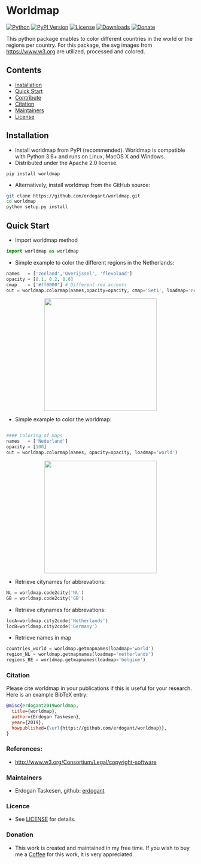 # Worldmap

[![Python](https://img.shields.io/pypi/pyversions/worldmap)](https://img.shields.io/pypi/pyversions/worldmap)
[![PyPI Version](https://img.shields.io/pypi/v/worldmap)](https://pypi.org/project/worldmap/)
[![License](https://img.shields.io/badge/license-MIT-green.svg)](https://github.com/erdogant/googletrends/blob/master/LICENSE)
[![Downloads](https://pepy.tech/badge/worldmap/week)](https://pepy.tech/project/worldmap/week)
[![Donate](https://img.shields.io/badge/donate-grey.svg)](https://erdogant.github.io/donate/?currency=USD&amount=5)

This python package enables to color different countries in the world or the regions per country. For this package, the svg images from https://www.w3.org are utilized, processed and colored.


## Contents
- [Installation](#-installation)
- [Quick Start](#-quick-start)
- [Contribute](#-contribute)
- [Citation](#-citation)
- [Maintainers](#-maintainers)
- [License](#-copyright)

## Installation
* Install worldmap from PyPI (recommended). Worldmap is compatible with Python 3.6+ and runs on Linux, MacOS X and Windows. 
* Distributed under the Apache 2.0 license.

```
pip install worldmap
```
* Alternatively, install worldmap from the GitHub source:

```bash
git clone https://github.com/erdogant/worldmap.git
cd worldmap
python setup.py install
```  

## Quick Start
- Import worldmap method

```python
import worldmap as worldmap
```

- Simple example to color the different regions in the Netherlands:
```python
names   = ['zeeland','Overijssel', 'flevoland']
opacity = [0.1, 0.2, 0.6]
cmap    = ['#ff0000'] # Different red accents
out = worldmap.colormap(names,opacity=opacity, cmap='Set1', loadmap='netherlands', filename='nederlandMap.svg')
```
<p align="center">
  <img src="https://github.com/erdogant/worldmap/blob/master/docs/figs/figure_netherlands.png" width="300" />
</p>


- Simple example to color the worldmap:
```python

#### Coloring of maps   
names   = ['Nederland']
opacity = [100]
out = worldmap.colormap(names, opacity=opacity, loadmap='world')
```
<p align="center">
  <img src="https://github.com/erdogant/worldmap/blob/master/docs/figs/worldmap.png" width="300" />
</p>


- Retrieve citynames for abbrevations:
```python
NL = worldmap.code2city('NL')
GB = worldmap.code2city('GB')
```

- Retrieve citynames for abbrevations:
```python
locA=worldmap.city2code('Netherlands')
locB=worldmap.city2code('Germany')
```

- Retrieve names in map
```python
countries_world = worldmap.getmapnames(loadmap='world')
region_NL = worldmap.getmapnames(loadmap='netherlands')
regions_BE = worldmap.getmapnames(loadmap='belgium')
```

### Citation
Please cite worldmap in your publications if this is useful for your research. Here is an example BibTeX entry:
```BibTeX
@misc{erdogant2019worldmap,
  title={worldmap},
  author={Erdogan Taskesen},
  year={2019},
  howpublished={\url{https://github.com/erdogant/worldmap}},
}
```

### References:
* http://www.w3.org/Consortium/Legal/copyright-software

### Maintainers
* Erdogan Taskesen, github: [erdogant](https://github.com/erdogant)

### Licence
* See [LICENSE](LICENSE) for details.

### Donation
* This work is created and maintained in my free time. If you wish to buy me a <a href="https://erdogant.github.io/donate/?currency=USD&amount=5">Coffee</a> for this work, it is very appreciated.
